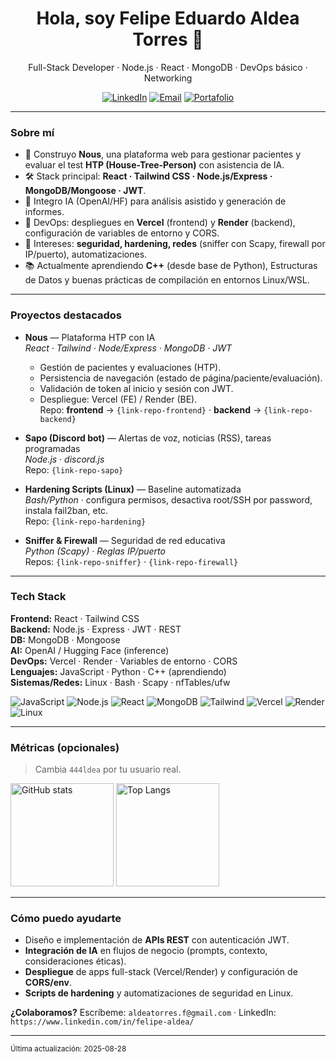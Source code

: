 <!-- PERFIL: https://github.com/{tu-usuario}/{tu-usuario} -->
<!-- Reemplaza TODO lo que esté entre {llaves} -->

<h1 align="center">Hola, soy Felipe Eduardo Aldea Torres 👋</h1>
<p align="center">
  Full-Stack Developer · Node.js · React · MongoDB · DevOps básico · Networking
</p>

<p align="center">
  <a href="https://www.linkedin.com/in/felipe-aldea/"><img alt="LinkedIn" src="https://img.shields.io/badge/LinkedIn-blue?logo=linkedin"></a>
  <a href="mailto:aldeatorres.f@gmail.com"><img alt="Email" src="https://img.shields.io/badge/Email-Contactar-informational?logo=gmail"></a>
  <a href="https://{tu-dominio-o-portfolio}"><img alt="Portafolio" src="https://img.shields.io/badge/Portafolio-Ver%20sitio-black?logo=firefoxbrowser"></a>
</p>

---

### Sobre mí
- 🧠 Construyo **Nous**, una plataforma web para gestionar pacientes y evaluar el test **HTP (House-Tree-Person)** con asistencia de IA.  
- 🛠️ Stack principal: **React · Tailwind CSS · Node.js/Express · MongoDB/Mongoose · JWT**.  
- 🤖 Integro IA (OpenAI/HF) para análisis asistido y generación de informes.  
- 🚀 DevOps: despliegues en **Vercel** (frontend) y **Render** (backend), configuración de variables de entorno y CORS.  
- 🔐 Intereses: **seguridad, hardening, redes** (sniffer con Scapy, firewall por IP/puerto), automatizaciones.  
- 📚 Actualmente aprendiendo **C++** (desde base de Python), Estructuras de Datos y buenas prácticas de compilación en entornos Linux/WSL.

---

### Proyectos destacados

- **Nous** — Plataforma HTP con IA  
  _React · Tailwind · Node/Express · MongoDB · JWT_  
  - Gestión de pacientes y evaluaciones (HTP).  
  - Persistencia de navegación (estado de página/paciente/evaluación).  
  - Validación de token al inicio y sesión con JWT.  
  - Despliegue: Vercel (FE) / Render (BE).  
  Repo: **frontend** → `{link-repo-frontend}` · **backend** → `{link-repo-backend}`

- **Sapo (Discord bot)** — Alertas de voz, noticias (RSS), tareas programadas  
  _Node.js · discord.js_  
  Repo: `{link-repo-sapo}`

- **Hardening Scripts (Linux)** — Baseline automatizada  
  _Bash/Python_ · configura permisos, desactiva root/SSH por password, instala fail2ban, etc.  
  Repo: `{link-repo-hardening}`

- **Sniffer & Firewall** — Seguridad de red educativa  
  _Python (Scapy) · Reglas IP/puerto_  
  Repos: `{link-repo-sniffer}` · `{link-repo-firewall}`

---

### Tech Stack
**Frontend:** React · Tailwind CSS  
**Backend:** Node.js · Express · JWT · REST  
**DB:** MongoDB · Mongoose  
**AI:** OpenAI / Hugging Face (inference)  
**DevOps:** Vercel · Render · Variables de entorno · CORS  
**Lenguajes:** JavaScript · Python · C++ (aprendiendo)  
**Sistemas/Redes:** Linux · Bash · Scapy · nfTables/ufw

<p>
  <img alt="JavaScript" src="https://img.shields.io/badge/JS-ES202x-informational?logo=javascript">
  <img alt="Node.js" src="https://img.shields.io/badge/Node.js-Express-success?logo=node.js">
  <img alt="React" src="https://img.shields.io/badge/React-18-blue?logo=react">
  <img alt="MongoDB" src="https://img.shields.io/badge/MongoDB-Mongoose-brightgreen?logo=mongodb">
  <img alt="Tailwind" src="https://img.shields.io/badge/Tailwind-CSS-38B2AC?logo=tailwindcss&logoColor=white">
  <img alt="Vercel" src="https://img.shields.io/badge/Vercel-Deploy-black?logo=vercel">
  <img alt="Render" src="https://img.shields.io/badge/Render-Deploy-46E3B7?logo=render">
  <img alt="Linux" src="https://img.shields.io/badge/Linux-Bash-informational?logo=linux">
</p>

---

### Métricas (opcionales)
> Cambia `444ldea` por tu usuario real.

<p>
  <img height="165" src="https://github-readme-stats.vercel.app/api?username={tu-usuario}&show_icons=true&hide_title=true&count_private=true" alt="GitHub stats" />
  <img height="165" src="https://github-readme-stats.vercel.app/api/top-langs/?username={tu-usuario}&layout=compact&langs_count=8" alt="Top Langs" />
</p>

---

### Cómo puedo ayudarte
- Diseño e implementación de **APIs REST** con autenticación JWT.  
- **Integración de IA** en flujos de negocio (prompts, contexto, consideraciones éticas).  
- **Despliegue** de apps full-stack (Vercel/Render) y configuración de **CORS/env**.  
- **Scripts de hardening** y automatizaciones de seguridad en Linux.  

**¿Colaboramos?** Escríbeme: `aldeatorres.f@gmail.com` · LinkedIn: `https://www.linkedin.com/in/felipe-aldea/`

---

<sub>Última actualización: 2025-08-28</sub>
